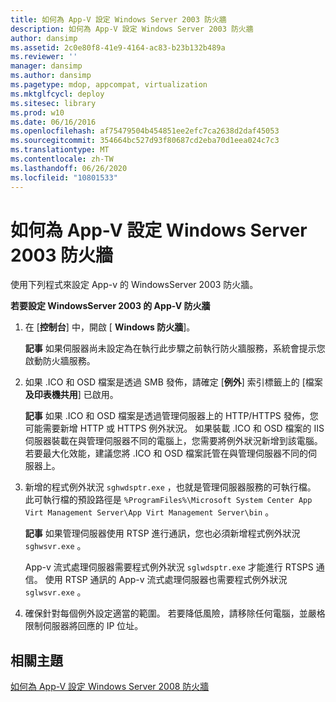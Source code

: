 ```yaml
---
title: 如何為 App-V 設定 Windows Server 2003 防火牆
description: 如何為 App-V 設定 Windows Server 2003 防火牆
author: dansimp
ms.assetid: 2c0e80f8-41e9-4164-ac83-b23b132b489a
ms.reviewer: ''
manager: dansimp
ms.author: dansimp
ms.pagetype: mdop, appcompat, virtualization
ms.mktglfcycl: deploy
ms.sitesec: library
ms.prod: w10
ms.date: 06/16/2016
ms.openlocfilehash: af75479504b454851ee2efc7ca2638d2daf45053
ms.sourcegitcommit: 354664bc527d93f80687cd2eba70d1eea024c7c3
ms.translationtype: MT
ms.contentlocale: zh-TW
ms.lasthandoff: 06/26/2020
ms.locfileid: "10801533"
---
```

# 如何為 App-V 設定 Windows Server 2003 防火牆


使用下列程式來設定 App-v 的 WindowsServer 2003 防火牆。

**若要設定 WindowsServer 2003 的 App-V 防火牆**

1.  在 [**控制台**] 中，開啟 [ **Windows 防火牆**]。

    **記事** 如果伺服器尚未設定為在執行此步驟之前執行防火牆服務，系統會提示您啟動防火牆服務。

     

2.  如果 .ICO 和 OSD 檔案是透過 SMB 發佈，請確定 [**例外**] 索引標籤上的 [檔案**及印表機共用**] 已啟用。

    **記事** 如果 .ICO 和 OSD 檔案是透過管理伺服器上的 HTTP/HTTPS 發佈，您可能需要新增 HTTP 或 HTTPS 例外狀況。 如果裝載 .ICO 和 OSD 檔案的 IIS 伺服器裝載在與管理伺服器不同的電腦上，您需要將例外狀況新增到該電腦。 若要最大化效能，建議您將 .ICO 和 OSD 檔案託管在與管理伺服器不同的伺服器上。

     

3.  新增的程式例外狀況 `sghwdsptr.exe` ，也就是管理伺服器服務的可執行檔。 此可執行檔的預設路徑是 `%ProgramFiles%\Microsoft System Center App Virt Management Server\App Virt Management Server\bin` 。

    **記事** 如果管理伺服器使用 RTSP 進行通訊，您也必須新增程式例外狀況 `sghwsvr.exe` 。

    App-v 流式處理伺服器需要程式例外狀況 `sglwdsptr.exe` 才能進行 RTSPS 通信。 使用 RTSP 通訊的 App-v 流式處理伺服器也需要程式例外狀況 `sglwsvr.exe` 。

     

4.  確保針對每個例外設定適當的範圍。 若要降低風險，請移除任何電腦，並嚴格限制伺服器將回應的 IP 位址。

## 相關主題


[如何為 App-V 設定 Windows Server 2008 防火牆](how-to-configure-windows-server-2008-firewall-for-app-v.md)

 

 





